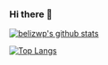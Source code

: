 ### Hi there 👋

<!--
**belizwp/belizwp** is a ✨ _special_ ✨ repository because its `README.md` (this file) appears on your GitHub profile.

Here are some ideas to get you started:

- 🔭 I’m currently working on ...
- 🌱 I’m currently learning ...
- 👯 I’m looking to collaborate on ...
- 🤔 I’m looking for help with ...
- 💬 Ask me about ...
- 📫 How to reach me: ...
- 😄 Pronouns: ...
- ⚡ Fun fact: ...
-->

[![belizwp's github stats](https://github-readme-stats.vercel.app/api?username=belizwp)](https://github.com/belizwp)

[![Top Langs](https://github-readme-stats.vercel.app/api/top-langs/?username=belizwp)](https://github.com/belizwp)
